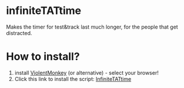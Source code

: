 # infiniteTATtime
Makes the timer for test&amp;track last much longer, for the people that get distracted.
# How to install?
1. install [ViolentMonkey](https://violentmonkey.github.io/get-it/#stable-release) (or alternative) - select your browser!
2. Click this link to install the script: [InfiniteTATtime](https://github.com/JakeT23cool/infiniteTATtime/raw/stablebranch/script.user.js)
